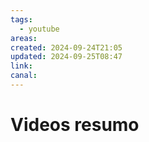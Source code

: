 ```yaml
---
tags:
  - youtube
areas: 
created: 2024-09-24T21:05
updated: 2024-09-25T08:47
link: 
canal: 
---
```

# Videos resumo





